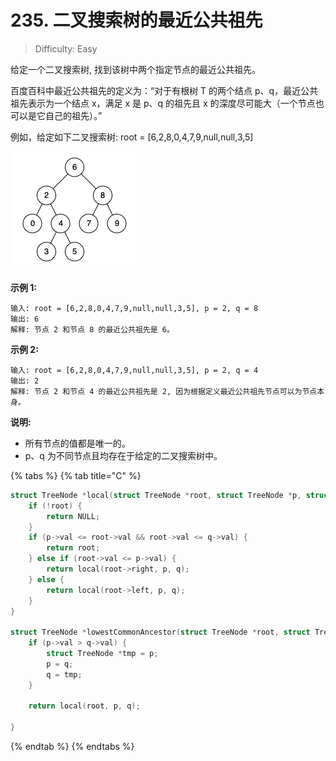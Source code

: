 # 235. 二叉搜索树的最近公共祖先

> Difficulty: Easy

给定一个二叉搜索树, 找到该树中两个指定节点的最近公共祖先。

百度百科中最近公共祖先的定义为：“对于有根树 T 的两个结点 p、q，最近公共祖先表示为一个结点 x，满足 x 是 p、q 的祖先且 x 的深度尽可能大（一个节点也可以是它自己的祖先）。”

例如，给定如下二叉搜索树: root = \[6,2,8,0,4,7,9,null,null,3,5\]

![](../.gitbook/assets/image%20%2810%29.png)

**示例 1:**

```text
输入: root = [6,2,8,0,4,7,9,null,null,3,5], p = 2, q = 8
输出: 6 
解释: 节点 2 和节点 8 的最近公共祖先是 6。
```

**示例 2:**

```text
输入: root = [6,2,8,0,4,7,9,null,null,3,5], p = 2, q = 4
输出: 2
解释: 节点 2 和节点 4 的最近公共祖先是 2, 因为根据定义最近公共祖先节点可以为节点本身。
```

**说明:**

* 所有节点的值都是唯一的。
* p、q 为不同节点且均存在于给定的二叉搜索树中。

{% tabs %}
{% tab title="C" %}
```c
struct TreeNode *local(struct TreeNode *root, struct TreeNode *p, struct TreeNode *q) {
    if (!root) {
        return NULL;
    }
    if (p->val <= root->val && root->val <= q->val) {
        return root;
    } else if (root->val <= p->val) {
        return local(root->right, p, q);
    } else {
        return local(root->left, p, q);
    }
}

struct TreeNode *lowestCommonAncestor(struct TreeNode *root, struct TreeNode *p, struct TreeNode *q) {
    if (p->val > q->val) {
        struct TreeNode *tmp = p;
        p = q;
        q = tmp;
    }

    return local(root, p, q);

}
```
{% endtab %}
{% endtabs %}

